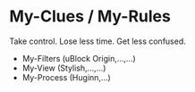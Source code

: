 # My-Clues / My-Rules
Take control. Lose less time. Get less confused. 
 - My-Filters  (uBlock Origin,...,...)
 - My-View     (Stylish,...,...)
 - My-Process  (Huginn,...)

